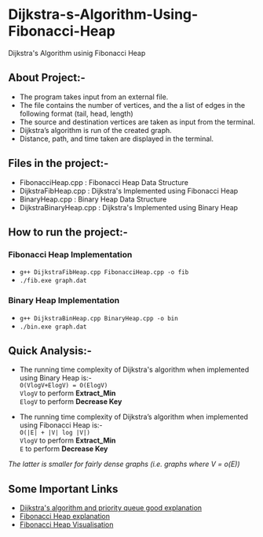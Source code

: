# Dijkstra-s-Algorithm-Using-Fibonacci-Heap
Dijkstra's Algorithm usinig Fibonacci Heap

## About Project:-

* The program takes input from an external file.
* The file contains the number of vertices, and the a list of edges in the following format (tail, head, length) 
* The source and destination vertices are taken as input from the terminal.
* Dijkstra’s algorithm is run of the created graph.
* Distance, path, and time taken are displayed in the terminal.


## Files in the project:-

* FibonacciHeap.cpp : Fibonacci Heap Data Structure
* DijkstraFibHeap.cpp : Dijkstra's Implemented using Fibonacci Heap
* BinaryHeap.cpp : Binary Heap Data Structure 
* DijkstraBinaryHeap.cpp : Dijkstra's Implemented using Binary Heap

## How to run the project:-

### Fibonacci Heap Implementation
* ```g++ DijkstraFibHeap.cpp FibonacciHeap.cpp -o fib```
* ```./fib.exe graph.dat```

### Binary Heap Implementation
* ```g++ DijkstraBinHeap.cpp BinaryHeap.cpp -o bin```
* ```./bin.exe graph.dat```

## Quick Analysis:- 
*  The running time complexity of Dijkstra's algorithm when implemented using Binary Heap is:-  
  ```O(VlogV+ElogV) = O(ElogV)```  
  ```VlogV``` to perform **Extract_Min**   
  ```ElogV``` to perform **Decrease Key**  


*  The running time complexity of Dijkstra’s algorithm when implemented using Fibonacci Heap is:-  
```O(|E| + |V| log |V|)```  
```VlogV``` to perform **Extract_Min**  
```E``` to perform **Decrease Key**      


*The latter is smaller for fairly dense graphs (i.e. graphs where V = o(E))*

## Some Important Links
* [Dijkstra's algorithm and priority queue good explanation](https://people.maths.bris.ac.uk/~csxam/teaching/dsa/dijkstra.pdf)
* [Fibonacci Heap explanation](https://iq.opengenus.org/fibonacci-heap/)
* [Fibonacci Heap Visualisation](https://www.cs.usfca.edu/~galles/visualization/FibonacciHeap.html)

